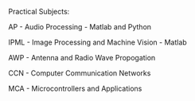 Practical Subjects:

AP - Audio Processing - Matlab and Python

IPML - Image Processing and Machine Vision - Matlab

AWP - Antenna and Radio Wave Propogation

CCN - Computer Communication Networks

MCA - Microcontrollers and Applications
